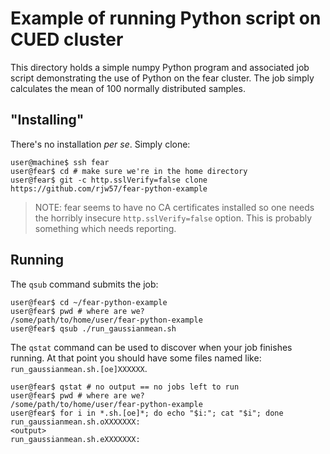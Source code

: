# Example of running Python script on CUED cluster

This directory holds a simple numpy Python program and associated job script
demonstrating the use of Python on the fear cluster. The job simply calculates
the mean of 100 normally distributed samples.

## "Installing"

There's no installation *per se*. Simply clone:

```console
user@machine$ ssh fear
user@fear$ cd # make sure we're in the home directory
user@fear$ git -c http.sslVerify=false clone https://github.com/rjw57/fear-python-example
```

> NOTE: fear seems to have no CA certificates installed so one needs the
> horribly insecure ``http.sslVerify=false`` option. This is probably something
> which needs reporting.

## Running

The ``qsub`` command submits the job:

```console
user@fear$ cd ~/fear-python-example
user@fear$ pwd # where are we?
/some/path/to/home/user/fear-python-example
user@fear$ qsub ./run_gaussianmean.sh
```

The ``qstat`` command can be used to discover when your job finishes running. At
that point you should have some files named like:
``run_gaussianmean.sh.[oe]XXXXXX``.

```console
user@fear$ qstat # no output == no jobs left to run
user@fear$ pwd # where are we?
/some/path/to/home/user/fear-python-example
user@fear$ for i in *.sh.[oe]*; do echo "$i:"; cat "$i"; done
run_gaussianmean.sh.oXXXXXXX:
<output>
run_gaussianmean.sh.eXXXXXXX:
```
